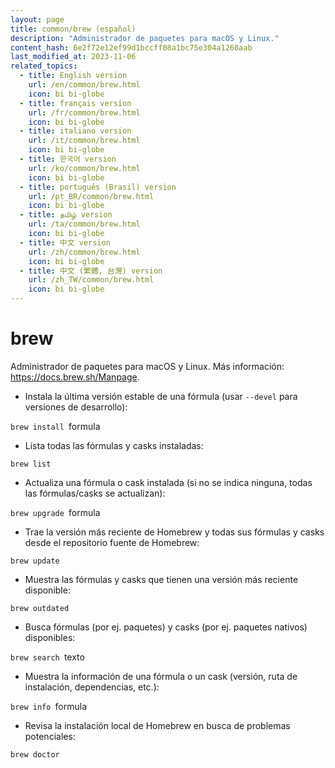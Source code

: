 ```yaml
---
layout: page
title: common/brew (español)
description: "Administrador de paquetes para macOS y Linux."
content_hash: 6e2f72e12ef99d1bccff08a1bc75e304a1260aab
last_modified_at: 2023-11-06
related_topics:
  - title: English version
    url: /en/common/brew.html
    icon: bi bi-globe
  - title: français version
    url: /fr/common/brew.html
    icon: bi bi-globe
  - title: italiano version
    url: /it/common/brew.html
    icon: bi bi-globe
  - title: 한국어 version
    url: /ko/common/brew.html
    icon: bi bi-globe
  - title: português (Brasil) version
    url: /pt_BR/common/brew.html
    icon: bi bi-globe
  - title: தமிழ் version
    url: /ta/common/brew.html
    icon: bi bi-globe
  - title: 中文 version
    url: /zh/common/brew.html
    icon: bi bi-globe
  - title: 中文 (繁體, 台灣) version
    url: /zh_TW/common/brew.html
    icon: bi bi-globe
---
```

# brew

Administrador de paquetes para macOS y Linux.
Más información: <https://docs.brew.sh/Manpage>.

- Instala la última versión estable de una fórmula (usar `--devel` para versiones de desarrollo):

`brew install `<span class="tldr-var badge badge-pill bg-dark-lm bg-white-dm text-white-lm text-dark-dm font-weight-bold">formula</span>

- Lista todas las fórmulas y casks instaladas:

`brew list`

- Actualiza una fórmula o cask instalada (si no se indica ninguna, todas las fórmulas/casks se actualizan):

`brew upgrade `<span class="tldr-var badge badge-pill bg-dark-lm bg-white-dm text-white-lm text-dark-dm font-weight-bold">formula</span>

- Trae la versión más reciente de Homebrew y todas sus fórmulas y casks desde el repositorio fuente de Homebrew:

`brew update`

- Muestra las fórmulas y casks que tienen una versión más reciente disponible:

`brew outdated`

- Busca fórmulas (por ej. paquetes) y casks (por ej. paquetes nativos) disponibles:

`brew search `<span class="tldr-var badge badge-pill bg-dark-lm bg-white-dm text-white-lm text-dark-dm font-weight-bold">texto</span>

- Muestra la información de una fórmula o un cask (versión, ruta de instalación, dependencias, etc.):

`brew info `<span class="tldr-var badge badge-pill bg-dark-lm bg-white-dm text-white-lm text-dark-dm font-weight-bold">formula</span>

- Revisa la instalación local de Homebrew en busca de problemas potenciales:

`brew doctor`
